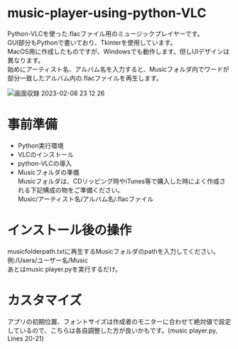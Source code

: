 # music-player-using-python-VLC 

Python-VLCを使った.flacファイル用のミュージックプレイヤーです。  
GUI部分もPythonで書いており、Tkinterを使用しています。  
MacOS用に作成したものですが、Windowsでも動作します。但しUIデザインは異なります。  
始めにアーティスト名、アルバム名を入力すると、Musicフォルダ内でワードが部分一致したアルバム内の.flacファイルを再生します。  

![画面収録 2023-02-08 23 12 26](https://user-images.githubusercontent.com/101491438/217554235-16e67bb5-3577-4164-950d-d43cb5389c38.gif)

# 事前準備

- Python実行環境
- VLCのインストール
- python-VLCの導入
- Musicフォルダの準備  
  Musicフォルダは、CDリッピング時やiTunes等で購入した時によく作成される下記構成の物をご準備ください。  
  Music/アーティスト名/アルバム名/.flacファイル  

# インストール後の操作

musicfolderpath.txtに再生するMusicフォルダのpathを入力してください。  
例:/Users/ユーザー名/Music  
あとはmusic player.pyを実行するだけ。  

# カスタマイズ

アプリの初期位置、フォントサイズは作成者のモニターに合わせて絶対値で設定しているので、こちらは各自調整した方が良いかもです。(music player.py, Lines 20-21)  
